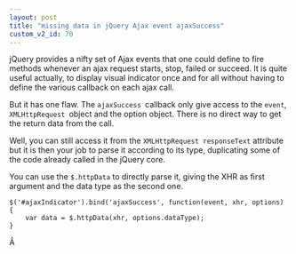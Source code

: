 ```yaml
---
layout: post
title: "missing data in jQuery Ajax event ajaxSuccess"
custom_v2_id: 70
---
```


jQuery provides a nifty set of Ajax events that one could define to fire
methods whenever an ajax request starts, stop, failed or succeed. It is quite
useful actually, to display visual indicator once and for all without having
to define the various callback on each ajax call.

But it has one flaw. The `ajaxSuccess `callback only give access to the
`event`, `XMLHttpRequest `object and the option object. There is no direct way
to get the return data from the call.

Well, you can still access it from the `XMLHttpRequest responseText` attribute
but it is then your job to parse it according to its type, duplicating some of
the code already called in the jQuery core.

You can use the `$.httpData` to directly parse it, giving the XHR as first
argument and the data type as the second one.

    
    $('#ajaxIndicator').bind('ajaxSuccess', function(event, xhr, options) {  
    	var data = $.httpData(xhr, options.dataType);  
    }

Â

